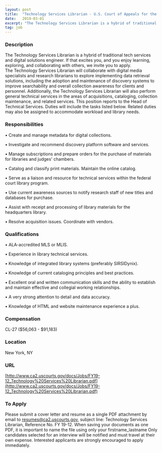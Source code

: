 ```yaml
---
layout: post
title:  "Technology Services Librarian - U.S. Court of Appeals for the Second Circuit"
date:   2019-03-01
excerpt: "The Technology Services Librarian is a hybrid of traditional tech services and digital solutions engineer. If that excites you, and you enjoy learning, exploring, and collaborating with others, we invite you to apply. The Technology Services Librarian will collaborate with digital media specialists and research librarians to explore implementing data..."
tag: job
---
```


### Description   

 The Technology Services Librarian is a hybrid of traditional tech services and digital solutions engineer. If that excites you, and you enjoy learning, exploring, and collaborating with others, we invite you to apply.   
The Technology Services Librarian will collaborate with digital media specialists and research librarians to explore implementing data retrieval solutions, including the adoption and maintenance of discovery systems to improve searchability and overall collection awareness for clients and personnel. Additionally, the Technology Services Librarian will also perform general technical services in the areas of acquisitions, cataloging, collection maintenance, and related services.  This position reports to the Head of Technical Services. Duties will include the tasks listed below. Related duties may also be assigned to accommodate workload and library needs.



### Responsibilities   


• 	Create and manage metadata for digital collections.

• 	Investigate and recommend discovery platform software and services.

• 	Manage subscriptions and prepare orders for the purchase of materials for libraries and judges' chambers.

• 	Catalog and classify print materials. Maintain the online catalog. 

• 	Serve as a liaison and resource for technical services within the federal court library program.

• 	Use current awareness sources to notify research staff of new titles and databases for purchase.

• 	Assist with receipt and processing of library materials for the headquarters library.

• 	Resolve acquisition issues. Coordinate with vendors.



### Qualifications   


• 	ALA-accredited MLS or MLIS.

• 	Experience in library technical services.

• 	Knowledge of integrated library systems (preferably SIRSIDynix).

• 	Knowledge of current cataloging principles and best practices.

• 	Excellent oral and written communication skills and the ability to establish  and maintain effective and collegial working relationships.

• 	A very strong attention to detail and data accuracy.

• 	Knowledge of HTML and website maintenance experience a plus.



### Compensation   

CL-27 ($56,063 - $91,183)


### Location   

New York, NY


### URL   

[http://www.ca2.uscourts.gov/docs/Jobs/FY19-12_Technology%20Services%20Librarian.pdf](http://www.ca2.uscourts.gov/docs/Jobs/FY19-12_Technology%20Services%20Librarian.pdf)

### To Apply   

Please submit a cover letter and resume as a single PDF attachment by email to resumes@ca2.uscourts.gov, subject line: Technology Services Librarian, Reference No. FY 19-12. When saving your documents as one PDF, it is important to name the file using only your firstname_lastname Only candidates selected for an interview will be notified and must travel at their own expense. Interested applicants are strongly encouraged to apply immediately. 





